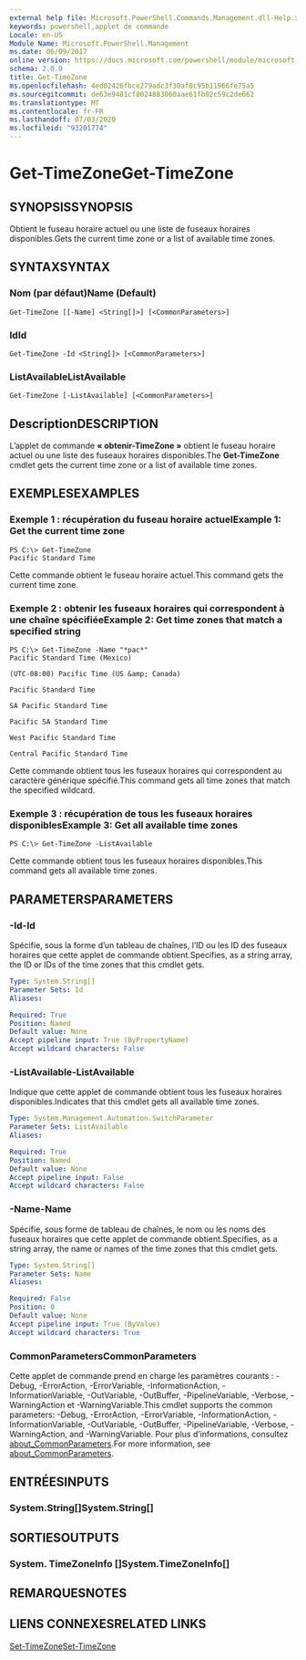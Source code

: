 ```yaml
---
external help file: Microsoft.PowerShell.Commands.Management.dll-Help.xml
keywords: powershell,applet de commande
Locale: en-US
Module Name: Microsoft.PowerShell.Management
ms.date: 06/09/2017
online version: https://docs.microsoft.com/powershell/module/microsoft.powershell.management/get-timezone?view=powershell-7&WT.mc_id=ps-gethelp
schema: 2.0.0
title: Get-TimeZone
ms.openlocfilehash: 4ed02426fbce279adc3f30af0c95b11966fe75a5
ms.sourcegitcommit: de63e9481cf8024883060aae61fb02c59c2de662
ms.translationtype: MT
ms.contentlocale: fr-FR
ms.lasthandoff: 07/03/2020
ms.locfileid: "93201774"
---
```

# <span data-ttu-id="92fbb-103">Get-TimeZone</span><span class="sxs-lookup"><span data-stu-id="92fbb-103">Get-TimeZone</span></span>

## <span data-ttu-id="92fbb-104">SYNOPSIS</span><span class="sxs-lookup"><span data-stu-id="92fbb-104">SYNOPSIS</span></span>
<span data-ttu-id="92fbb-105">Obtient le fuseau horaire actuel ou une liste de fuseaux horaires disponibles.</span><span class="sxs-lookup"><span data-stu-id="92fbb-105">Gets the current time zone or a list of available time zones.</span></span>

## <span data-ttu-id="92fbb-106">SYNTAX</span><span class="sxs-lookup"><span data-stu-id="92fbb-106">SYNTAX</span></span>

### <span data-ttu-id="92fbb-107">Nom (par défaut)</span><span class="sxs-lookup"><span data-stu-id="92fbb-107">Name (Default)</span></span>

```
Get-TimeZone [[-Name] <String[]>] [<CommonParameters>]
```

### <span data-ttu-id="92fbb-108">Id</span><span class="sxs-lookup"><span data-stu-id="92fbb-108">Id</span></span>

```
Get-TimeZone -Id <String[]> [<CommonParameters>]
```

### <span data-ttu-id="92fbb-109">ListAvailable</span><span class="sxs-lookup"><span data-stu-id="92fbb-109">ListAvailable</span></span>

```
Get-TimeZone [-ListAvailable] [<CommonParameters>]
```

## <span data-ttu-id="92fbb-110">Description</span><span class="sxs-lookup"><span data-stu-id="92fbb-110">DESCRIPTION</span></span>

<span data-ttu-id="92fbb-111">L’applet de commande **« obtenir-TimeZone »** obtient le fuseau horaire actuel ou une liste des fuseaux horaires disponibles.</span><span class="sxs-lookup"><span data-stu-id="92fbb-111">The **Get-TimeZone** cmdlet gets the current time zone or a list of available time zones.</span></span>

## <span data-ttu-id="92fbb-112">EXEMPLES</span><span class="sxs-lookup"><span data-stu-id="92fbb-112">EXAMPLES</span></span>

### <span data-ttu-id="92fbb-113">Exemple 1 : récupération du fuseau horaire actuel</span><span class="sxs-lookup"><span data-stu-id="92fbb-113">Example 1: Get the current time zone</span></span>

```
PS C:\> Get-TimeZone
Pacific Standard Time
```

<span data-ttu-id="92fbb-114">Cette commande obtient le fuseau horaire actuel.</span><span class="sxs-lookup"><span data-stu-id="92fbb-114">This command gets the current time zone.</span></span>

### <span data-ttu-id="92fbb-115">Exemple 2 : obtenir les fuseaux horaires qui correspondent à une chaîne spécifiée</span><span class="sxs-lookup"><span data-stu-id="92fbb-115">Example 2: Get time zones that match a specified string</span></span>

```
PS C:\> Get-TimeZone -Name "*pac*"
Pacific Standard Time (Mexico)

(UTC-08:00) Pacific Time (US &amp; Canada)

Pacific Standard Time

SA Pacific Standard Time

Pacific SA Standard Time

West Pacific Standard Time

Central Pacific Standard Time
```

<span data-ttu-id="92fbb-116">Cette commande obtient tous les fuseaux horaires qui correspondent au caractère générique spécifié.</span><span class="sxs-lookup"><span data-stu-id="92fbb-116">This command gets all time zones that match the specified wildcard.</span></span>

### <span data-ttu-id="92fbb-117">Exemple 3 : récupération de tous les fuseaux horaires disponibles</span><span class="sxs-lookup"><span data-stu-id="92fbb-117">Example 3: Get all available time zones</span></span>

```
PS C:\> Get-TimeZone -ListAvailable
```

<span data-ttu-id="92fbb-118">Cette commande obtient tous les fuseaux horaires disponibles.</span><span class="sxs-lookup"><span data-stu-id="92fbb-118">This command gets all available time zones.</span></span>

## <span data-ttu-id="92fbb-119">PARAMETERS</span><span class="sxs-lookup"><span data-stu-id="92fbb-119">PARAMETERS</span></span>

### <span data-ttu-id="92fbb-120">-Id</span><span class="sxs-lookup"><span data-stu-id="92fbb-120">-Id</span></span>

<span data-ttu-id="92fbb-121">Spécifie, sous la forme d’un tableau de chaînes, l’ID ou les ID des fuseaux horaires que cette applet de commande obtient.</span><span class="sxs-lookup"><span data-stu-id="92fbb-121">Specifies, as a string array, the ID or IDs of the time zones that this cmdlet gets.</span></span>

```yaml
Type: System.String[]
Parameter Sets: Id
Aliases:

Required: True
Position: Named
Default value: None
Accept pipeline input: True (ByPropertyName)
Accept wildcard characters: False
```

### <span data-ttu-id="92fbb-122">-ListAvailable</span><span class="sxs-lookup"><span data-stu-id="92fbb-122">-ListAvailable</span></span>

<span data-ttu-id="92fbb-123">Indique que cette applet de commande obtient tous les fuseaux horaires disponibles.</span><span class="sxs-lookup"><span data-stu-id="92fbb-123">Indicates that this cmdlet gets all available time zones.</span></span>

```yaml
Type: System.Management.Automation.SwitchParameter
Parameter Sets: ListAvailable
Aliases:

Required: True
Position: Named
Default value: None
Accept pipeline input: False
Accept wildcard characters: False
```

### <span data-ttu-id="92fbb-124">-Name</span><span class="sxs-lookup"><span data-stu-id="92fbb-124">-Name</span></span>

<span data-ttu-id="92fbb-125">Spécifie, sous forme de tableau de chaînes, le nom ou les noms des fuseaux horaires que cette applet de commande obtient.</span><span class="sxs-lookup"><span data-stu-id="92fbb-125">Specifies, as a string array, the name or names of the time zones that this cmdlet gets.</span></span>

```yaml
Type: System.String[]
Parameter Sets: Name
Aliases:

Required: False
Position: 0
Default value: None
Accept pipeline input: True (ByValue)
Accept wildcard characters: True
```

### <span data-ttu-id="92fbb-126">CommonParameters</span><span class="sxs-lookup"><span data-stu-id="92fbb-126">CommonParameters</span></span>

<span data-ttu-id="92fbb-127">Cette applet de commande prend en charge les paramètres courants : -Debug, -ErrorAction, -ErrorVariable, -InformationAction, -InformationVariable, -OutVariable, -OutBuffer, -PipelineVariable, -Verbose, -WarningAction et -WarningVariable.</span><span class="sxs-lookup"><span data-stu-id="92fbb-127">This cmdlet supports the common parameters: -Debug, -ErrorAction, -ErrorVariable, -InformationAction, -InformationVariable, -OutVariable, -OutBuffer, -PipelineVariable, -Verbose, -WarningAction, and -WarningVariable.</span></span> <span data-ttu-id="92fbb-128">Pour plus d’informations, consultez [about_CommonParameters](https://go.microsoft.com/fwlink/?LinkID=113216).</span><span class="sxs-lookup"><span data-stu-id="92fbb-128">For more information, see [about_CommonParameters](https://go.microsoft.com/fwlink/?LinkID=113216).</span></span>

## <span data-ttu-id="92fbb-129">ENTRÉES</span><span class="sxs-lookup"><span data-stu-id="92fbb-129">INPUTS</span></span>

### <span data-ttu-id="92fbb-130">System.String[]</span><span class="sxs-lookup"><span data-stu-id="92fbb-130">System.String[]</span></span>

## <span data-ttu-id="92fbb-131">SORTIES</span><span class="sxs-lookup"><span data-stu-id="92fbb-131">OUTPUTS</span></span>

### <span data-ttu-id="92fbb-132">System. TimeZoneInfo []</span><span class="sxs-lookup"><span data-stu-id="92fbb-132">System.TimeZoneInfo[]</span></span>

## <span data-ttu-id="92fbb-133">REMARQUES</span><span class="sxs-lookup"><span data-stu-id="92fbb-133">NOTES</span></span>

## <span data-ttu-id="92fbb-134">LIENS CONNEXES</span><span class="sxs-lookup"><span data-stu-id="92fbb-134">RELATED LINKS</span></span>

[<span data-ttu-id="92fbb-135">Set-TimeZone</span><span class="sxs-lookup"><span data-stu-id="92fbb-135">Set-TimeZone</span></span>](Set-TimeZone.md)
